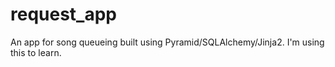 request_app
===========

An app for song queueing built using Pyramid/SQLAlchemy/Jinja2. I'm using this to learn.
